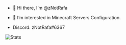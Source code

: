 - 👋 Hi there, I’m @zNotRafa
- 👀 I’m interested in Minecraft Servers Configuration.

- Discord: zNotRafa#6367


![Stats](https://github-profile-summary-cards.vercel.app/api/cards/profile-details?username=zNotRafa&theme=radical&hide_border=true)
